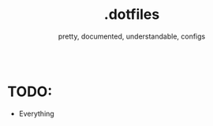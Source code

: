 <h1 align="center">.dotfiles</h1>

<p align="center">pretty, documented, understandable, configs</p>
<br/><br/>


# TODO: 
* Everything

